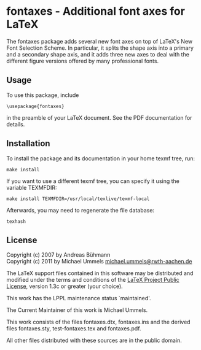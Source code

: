 fontaxes - Additional font axes for LaTeX
=========================================

The fontaxes package adds several new font axes on top of LaTeX's New Font
Selection Scheme. In particular, it splits the shape axis into a primary and
a secondary shape axis, and it adds three new axes to deal with the different
figure versions offered by many professional fonts.

Usage
-----

To use this package, include

    \usepackage{fontaxes}

in the preamble of your LaTeX document. See the PDF documentation for details.

Installation
------------

To install the package and its documentation in your home texmf tree, run:

    make install

If you want to use a different texmf tree, you can specify it using the
variable TEXMFDIR:

    make install TEXMFDIR=/usr/local/texlive/texmf-local

Afterwards, you may need to regenerate the file database:

    texhash

License
-------

Copyright (c) 2007 by Andreas Bühmann  
Copyright (c) 2011 by Michael Ummels <michael.ummels@rwth-aachen.de>

The LaTeX support files contained in this software may be distributed
and modified under the terms and conditions of the
[LaTeX Project Public License][LPPL], version 1.3c or greater (your choice).

[LPPL]: http://www.latex-project.org/lppl/

This work has the LPPL maintenance status `maintained'.

The Current Maintainer of this work is Michael Ummels.

This work consists of the files fontaxes.dtx, fontaxes.ins and
the derived files fontaxes.sty, test-fontaxes.tex and fontaxes.pdf.

All other files distributed with these sources are in the public domain.

